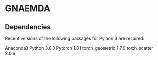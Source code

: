 # GNAEMDA
## Dependencies
Recent versions of the following packages for Python 3 are required:

Anaconda3
Python 3.8.0
Pytorch 1.8.1
torch_geometric 1.7.0
torch_scatter 2.0.6